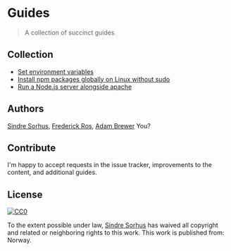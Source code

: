 # Guides

> A collection of succinct guides


## Collection

- [Set environment variables](set-environment-variables.md)
- [Install npm packages globally on Linux without sudo](npm-global-without-sudo-linux.md)
- [Run a Node.js server alongside apache]( run-node-server-alongside-apache.md)


## Authors

[Sindre Sorhus](http://sindresorhus.com),
[Frederick Ros](https://github.com/sleeper),
[Adam Brewer](https://github.com/adamcbrewer)
You?


## Contribute

I'm happy to accept requests in the issue tracker, improvements to the content, and additional guides.


## License

[![CC0](http://i.creativecommons.org/p/zero/1.0/88x31.png)](http://creativecommons.org/publicdomain/zero/1.0/)

To the extent possible under law, [Sindre Sorhus](http://sindresorhus.com) has waived all copyright and related or neighboring rights to this work. This work is published from: Norway.
